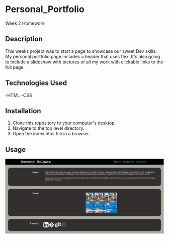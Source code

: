 # Personal_Portfolio
Week 2 Homework

## Description

This weeks project was to start a page to showcase our sweet Dev skills. My personal portfolio page includes a header that uses flex. It's also going to include a slideshow with pictures of all my work with clickable links to the full page.

## Technologies Used

-HTML
-CSS

## Installation

1. Clone this repository to your computer's desktop.
2. Navigate to the top level directory.
3. Open the index.html file in a browser.

## Usage

![Screenshot of Website](assets/images/screenshot.png)